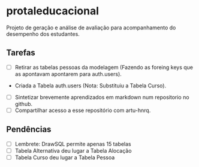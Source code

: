 # protaleducacional
Projeto de geração e análise de avaliação para acompanhamento do desempenho dos estudantes. 
 ## Tarefas
 - [ ] Retirar as tabelas pessoas da modelagem (Fazendo as foreing keys que as apontavam apontarem para auth.users).
  * Criada a Tabela auth.users (Nota: Substituiu a Tabela Curso). 
 - [ ] Sintetizar brevemente aprendizados em markdown num repositorio no github.
 - [ ] Compartilhar acesso a esse repositório com artu-hnrq.

## Pendências
 - [ ] Lembrete: DrawSQL permite apenas 15 tabelas
 - [ ] Tabela Alternativa deu lugar a Tabela Alocação
 - [ ] Tabela Curso deu lugar a Tabela Pessoa

